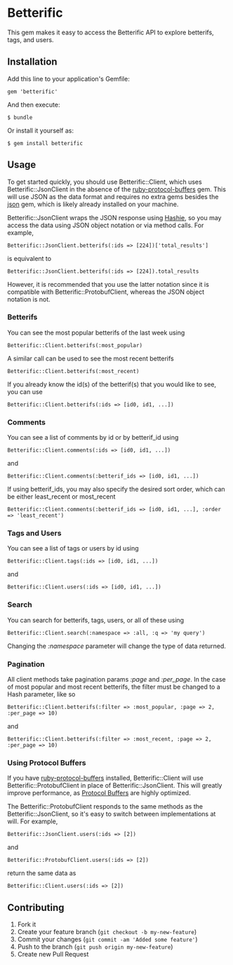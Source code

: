 # Betterific

This gem makes it easy to access the Betterific API to explore betterifs, tags,
and users.

## Installation

Add this line to your application's Gemfile:

    gem 'betterific'

And then execute:

    $ bundle

Or install it yourself as:

    $ gem install betterific

## Usage

To get started quickly, you should use Betterific::Client, which uses
Betterific::JsonClient in the absence of the
[ruby-protocol-buffers](https://github.com/codekitchen/ruby-protocol-buffers)
gem. This will use JSON as the data format and requires no extra gems besides
the [json](http://flori.github.io/json/) gem, which is likely already installed
on your machine.

Betterific::JsonClient wraps the JSON response using
[Hashie](https://github.com/intridea/hashie), so you may access the data using
JSON object notation or via method calls. For example,

    Betterific::JsonClient.betterifs(:ids => [224])['total_results']

is equivalent to

    Betterific::JsonClient.betterifs(:ids => [224]).total_results

However, it is recommended that you use the latter notation since it is
compatible with Betterific::ProtobufClient, whereas the JSON object notation is
not.

### Betterifs

You can see the most popular betterifs of the last week using

    Betterific::Client.betterifs(:most_popular)

A similar call can be used to see the most recent betterifs

    Betterific::Client.betterifs(:most_recent)

If you already know the id(s) of the betterif(s) that you would like to see,
you can use

    Betterific::Client.betterifs(:ids => [id0, id1, ...])

### Comments

You can see a list of comments by id or by betterif\_id using

    Betterific::Client.comments(:ids => [id0, id1, ...])

and

    Betterific::Client.comments(:betterif_ids => [id0, id1, ...])

If using betterif\_ids, you may also specify the desired sort order, which can
be either least\_recent or most\_recent

    Betterific::Client.comments(:betterif_ids => [id0, id1, ...], :order => 'least_recent')

### Tags and Users

You can see a list of tags or users by id using

    Betterific::Client.tags(:ids => [id0, id1, ...])

and

    Betterific::Client.users(:ids => [id0, id1, ...])

### Search

You can search for betterifs, tags, users, or all of these using

    Betterific::Client.search(:namespace => :all, :q => 'my query')

Changing the _:namespace_ parameter will change the type of data returned.

### Pagination

All client methods take pagination params _:page_ and *:per_page*. In the case
of most popular and most recent betterifs, the filter must be changed to a Hash
parameter, like so

    Betterific::Client.betterifs(:filter => :most_popular, :page => 2, :per_page => 10)

and

    Betterific::Client.betterifs(:filter => :most_recent, :page => 2, :per_page => 10)

### Using Protocol Buffers

If you have
[ruby-protocol-buffers](https://github.com/codekitchen/ruby-protocol-buffers)
installed, Betterific::Client will use Betterific::ProtobufClient in place of
Betterific::JsonClient. This will greatly improve performance, as
[Protocol Buffers](https://developers.google.com/protocol-buffers/) are highly
optimized.

The Betterific::ProtobufClient responds to the same methods as the
Betterific::JsonClient, so it's easy to switch between implementations at will.
For example,

    Betterific::JsonClient.users(:ids => [2])

and

    Betterific::ProtobufClient.users(:ids => [2])

return the same data as

    Betterific::Client.users(:ids => [2])

## Contributing

1. Fork it
2. Create your feature branch (`git checkout -b my-new-feature`)
3. Commit your changes (`git commit -am 'Added some feature'`)
4. Push to the branch (`git push origin my-new-feature`)
5. Create new Pull Request
